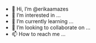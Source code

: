 - 👋 Hi, I’m @erikaamazes
- 👀 I’m interested in ...
- 🌱 I’m currently learning ...
- 💞️ I’m looking to collaborate on ...
- 📫 How to reach me ...

<!---
erikaamazes/erikaamazes is a ✨ special ✨ repository because its `README.md` (this file) appears on your GitHub profile.
You can click the Preview link to take a look at your changes.
--->
